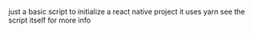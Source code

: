 just a basic script to initialize a react native project 
it uses yarn see the script itself for more info

